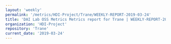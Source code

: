 ```yaml
---
layout: 'weekly'
permalink: '/metrics/HDI-Project/Trane/WEEKLY-REPORT-2019-03-24'
title: 'DAI Lab OSS Metrics Metrics report for Trane | WEEKLY-REPORT-2019-03-24'
organization: 'HDI-Project'
repository: 'Trane'
current_date: '2019-03-24'
---
```

